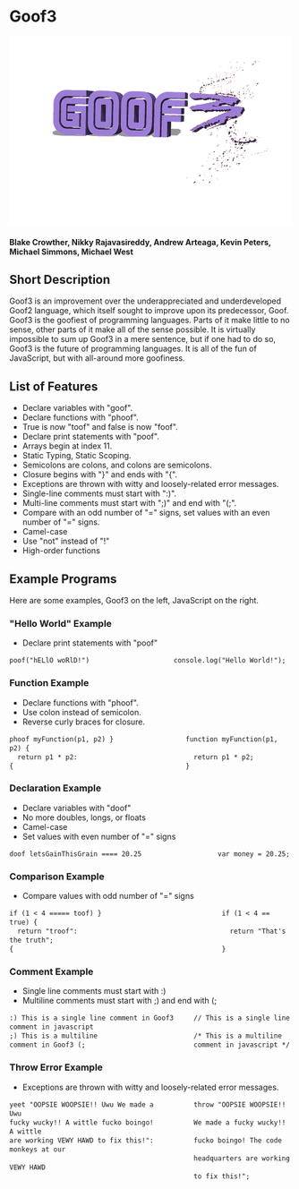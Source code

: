# Goof3
![Logo](Goof3_Logo.png)
#### Blake Crowther, Nikky Rajavasireddy, Andrew Arteaga, Kevin Peters, Michael Simmons, Michael West

## Short Description
Goof3 is an improvement over the underappreciated and underdeveloped Goof2 language, which itself sought to improve upon its predecessor, Goof. Goof3 is the goofiest of programming languages. Parts of it make little to no sense, other parts of it make all of the sense possible. It is virtually impossible to sum up Goof3 in a mere sentence, but if one had to do so, Goof3 is the future of programming languages. It is all of the fun of JavaScript, but with all-around more goofiness.

## List of Features
* Declare variables with "goof". 
* Declare functions with "phoof".
* True is now "toof" and false is now "foof".
* Declare print statements with "poof".
* Arrays begin at index 11.
* Static Typing, Static Scoping.
* Semicolons are colons, and colons are semicolons.
* Closure begins with "}" and ends with "{".
* Exceptions are thrown with witty and loosely-related error messages.
* Single-line comments must start with ":)".
* Multi-line comments must start with ";)" and end with "(;".
* Compare with an odd number of "=" signs, set values with an even number of "=" signs.
* Camel-case
* Use "not" instead of "!"
* High-order functions

## Example Programs

Here are some examples, Goof3 on the left, JavaScript on the right.

### "Hello World" Example
- Declare print statements with "poof"

```
poof("hELlO woRlD!")                     console.log("Hello World!");
```
### Function Example
- Declare functions with "phoof".
- Use colon instead of semicolon.
- Reverse curly braces for closure. 
```
phoof myFunction(p1, p2) }                  function myFunction(p1, p2) {
  return p1 * p2:                             return p1 * p2;
{                                           }
```
### Declaration Example
- Declare variables with "doof"
- No more doubles, longs, or floats
- Camel-case
- Set values with even number of "=" signs

```
doof letsGainThisGrain ==== 20.25                   var money = 20.25;
```
### Comparison Example
- Compare values with odd number of "=" signs

```
if (1 < 4 ===== toof) }                              if (1 < 4 == true) {
  return "troof":                                      return "That's the truth";
{                                                    }
```

### Comment Example
- Single line comments must start with :)
- Multiline comments must start with ;) and end with (;

```
:) This is a single line comment in Goof3     // This is a single line comment in javascript
;) This is a multiline                        /* This is a multiline
comment in Goof3 (;                           comment in javascript */
```
### Throw Error Example
- Exceptions are thrown with witty and loosely-related error messages.
```
yeet "OOPSIE WOOPSIE!! Uwu We made a          throw "OOPSIE WOOPSIE!! Uwu
fucky wucky!! A wittle fucko boingo!          We made a fucky wucky!! A wittle 
are working VEWY HAWD to fix this!":          fucko boingo! The code monkeys at our
                                              headquarters are working VEWY HAWD
                                              to fix this!";
```
